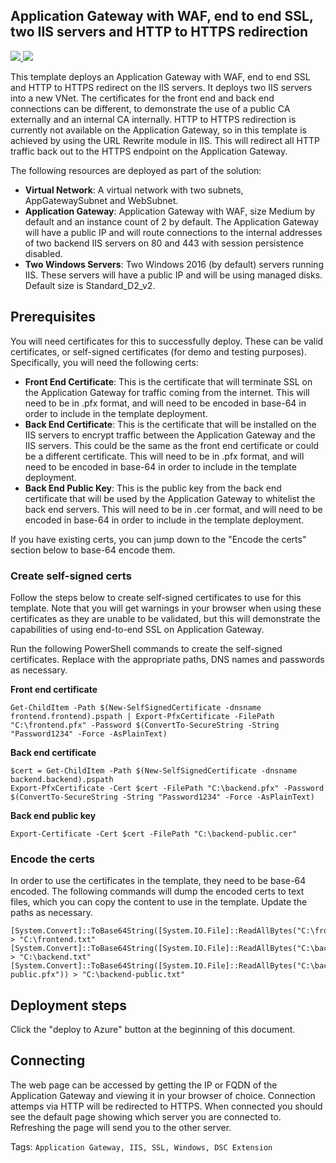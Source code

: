 ## Application Gateway with WAF, end to end SSL, two IIS servers and HTTP to HTTPS redirection ##

<a href="https://portal.azure.com/#create/Microsoft.Template/uri/https%3A%2F%2Fraw.githubusercontent.com%2FTVDKoni%2Fazure-quickstart-templates%2Fmaster%2F201-application-gateway-2vms-iis-ssl%2Fazuredeploy.json" target="_blank">
    <img src="http://azuredeploy.net/deploybutton.png"/>
</a>
<a href="http://armviz.io/#/?load=https%3A%2F%2Fraw.githubusercontent.com%2FTVDKoni%2Fazure-quickstart-templates%2Fmaster%2F201-application-gateway-2vms-iis-ssl%2Fazuredeploy.json" target="_blank">
    <img src="http://armviz.io/visualizebutton.png"/>
</a>

This template deploys an Application Gateway with WAF, end to end SSL and HTTP to HTTPS redirect on the IIS servers. It deploys two IIS servers into a new VNet. The certificates for the front end and back end connections can be different, to demonstrate the use of a public CA externally and an internal CA internally. HTTP to HTTPS redirection is currently not available on the Application Gateway, so in this template is achieved by using the URL Rewrite module in IIS. This will redirect all HTTP traffic back out to the HTTPS endpoint on the Application Gateway.

The following resources are deployed as part of the solution:

+ **Virtual Network**: A virtual network with two subnets, AppGatewaySubnet and WebSubnet.
+ **Application Gateway**: Application Gateway with WAF, size Medium by default and an instance count of 2 by default. The Application Gateway will have a public IP and will route connections to the internal addresses of two backend IIS servers on 80 and 443 with session persistence disabled.
+ **Two Windows Servers**: Two Windows 2016 (by default) servers running IIS. These servers will have a public IP and will be using managed disks. Default size is Standard_D2_v2.

## Prerequisites

You will need certificates for this to successfully deploy. These can be valid certificates, or self-signed certificates (for demo and testing purposes). Specifically, you will need the following certs:

+ **Front End Certificate**: This is the certificate that will terminate SSL on the Application Gateway for traffic coming from the internet. This will need to be in .pfx format, and will need to be encoded in base-64 in order to include in the template deployment.
+ **Back End Certificate**: This is the certificate that will be installed on the IIS servers to encrypt traffic between the Application Gateway and the IIS servers. This could be the same as the front end certificate or could be a different certificate. This will need to be in .pfx format, and will need to be encoded in base-64 in order to include in the template deployment.
+ **Back End Public Key**: This is the public key from the back end certificate that will be used by the Application Gateway to whitelist the back end servers. This will need to be in .cer format, and will need to be encoded in base-64 in order to include in the template deployment.

If you have existing certs, you can jump down to the "Encode the certs" section below to base-64 encode them.

### Create self-signed certs

Follow the steps below to create self-signed certificates to use for this template. Note that you will get warnings in your browser when using these certificates as they are unable to be validated, but this will demonstrate the capabilities of using end-to-end SSL on Application Gateway.

Run the following PowerShell commands to create the self-signed certificates. Replace with the appropriate paths, DNS names and passwords as necessary.

**Front end certificate**

```
Get-ChildItem -Path $(New-SelfSignedCertificate -dnsname frontend.frontend).pspath | Export-PfxCertificate -FilePath "C:\frontend.pfx" -Password $(ConvertTo-SecureString -String "Password1234" -Force -AsPlainText)
```

**Back end certificate**

```
$cert = Get-ChildItem -Path $(New-SelfSignedCertificate -dnsname backend.backend).pspath
Export-PfxCertificate -Cert $cert -FilePath "C:\backend.pfx" -Password $(ConvertTo-SecureString -String "Password1234" -Force -AsPlainText)
```

**Back end public key**

```
Export-Certificate -Cert $cert -FilePath "C:\backend-public.cer"
```

### Encode the certs
In order to use the certificates in the template, they need to be base-64 encoded. The following commands will dump the encoded certs to text files, which you can copy the content to use in the template. Update the paths as necessary.

```
[System.Convert]::ToBase64String([System.IO.File]::ReadAllBytes("C:\frontend.pfx")) > "C:\frontend.txt"
[System.Convert]::ToBase64String([System.IO.File]::ReadAllBytes("C:\backend.pfx")) > "C:\backend.txt"
[System.Convert]::ToBase64String([System.IO.File]::ReadAllBytes("C:\backend-public.pfx")) > "C:\backend-public.txt"
```

## Deployment steps

Click the "deploy to Azure" button at the beginning of this document.

## Connecting

The web page can be accessed by getting the IP or FQDN of the Application Gateway and viewing it in your browser of choice. Connection attemps via HTTP will be redirected to HTTPS. When connected you should see the default page showing which server you are connected to. Refreshing the page will send you to the other server.

Tags: `Application Gateway, IIS, SSL, Windows, DSC Extension`


